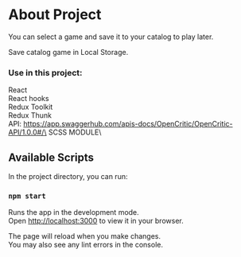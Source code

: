 # About Project
You can select a game and save it to your catalog to play later.

Save catalog game in Local Storage.

### Use in this project:
 React\
 React hooks\
 Redux Toolkit\
 Redux Thunk\
 API: https://app.swaggerhub.com/apis-docs/OpenCritic/OpenCritic-API/1.0.0#/\
 SCSS MODULE\
 

## Available Scripts

In the project directory, you can run:

### `npm start`

Runs the app in the development mode.\
Open [http://localhost:3000](http://localhost:3000) to view it in your browser.

The page will reload when you make changes.\
You may also see any lint errors in the console.
